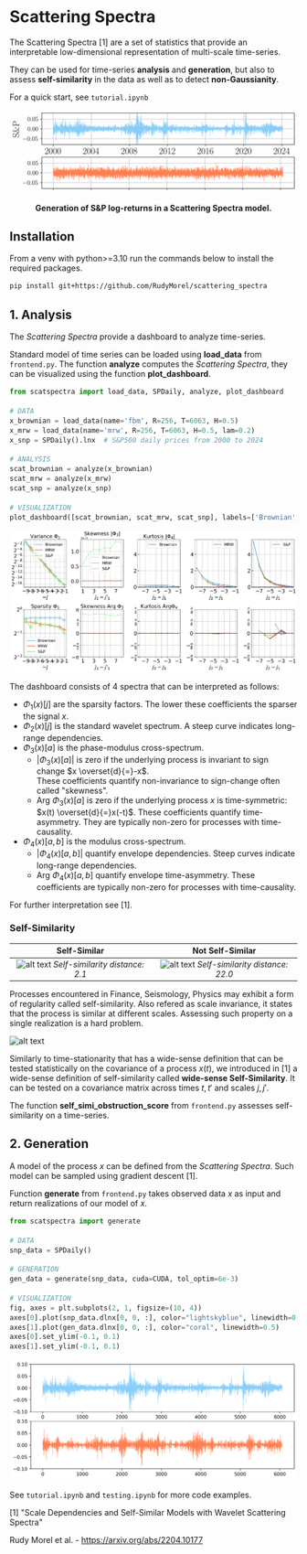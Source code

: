 # Scattering Spectra

The Scattering Spectra [1] are a set of statistics that provide an interpretable low-dimensional representation of multi-scale time-series.

They can be used for time-series **analysis** and **generation**, but also to assess **self-similarity** in the data as well as to detect **non-Gaussianity**.

For a quick start, see `tutorial.ipynb`

<p align="center">
    <img src="illustration/anim_generation.gif" alt="animated" width="1000px" loop="infinite"/>
</p>
<p align="center">
    <b>Generation of S&P log-returns in a Scattering Spectra model.</b>
</p>

## Installation

From a venv with python>=3.10 run the commands below to install the required packages.

```bash
pip install git+https://github.com/RudyMorel/scattering_spectra
```

## 1. Analysis

The *Scattering Spectra* provide a dashboard to analyze time-series.

Standard model of time series can be loaded using **load_data** from `frontend.py`. The function **analyze** computes the *Scattering Spectra*, they can be visualized using the function **plot_dashboard**.

```python
from scatspectra import load_data, SPDaily, analyze, plot_dashboard

# DATA
x_brownian = load_data(name='fbm', R=256, T=6063, H=0.5)
x_mrw = load_data(name='mrw', R=256, T=6063, H=0.5, lam=0.2)
x_snp = SPDaily().lnx  # S&P500 daily prices from 2000 to 2024

# ANALYSIS
scat_brownian = analyze(x_brownian)
scat_mrw = analyze(x_mrw)
scat_snp = analyze(x_snp)

# VISUALIZATION
plot_dashboard([scat_brownian, scat_mrw, scat_snp], labels=['Brownian', 'MRW', 'S&P']);
```

![alt text](illustration/dashboard_brown_mrw_snp.png "Scattering Spectra comparison")

The dashboard consists of 4 spectra that can be interpreted as follows:

- $\Phi_1(x)[j]$ are the sparsity factors. The lower these coefficients the sparser the signal $x$.
- $\Phi_2(x)[j]$ is the standard wavelet spectrum. A steep curve indicates long-range dependencies.
- $\Phi_3(x)[a]$ is the phase-modulus cross-spectrum. 
  - $|\Phi_3(x)[a]|$ is zero if the underlying process is invariant to sign change $x \overset{d}{=}-x$. \
    These coefficients quantify non-invariance to sign-change often called "skewness".
  - Arg $\Phi_3(x)[a]$ is zero if the underlying process $x$ is time-symmetric: $x(t) \overset{d}{=}x(-t)$. 
    These coefficients quantify time-asymmetry. They are typically non-zero for processes with time-causality.
- $\Phi_4(x)[a,b]$ is the modulus cross-spectrum. 
  - $|\Phi_4(x)[a,b]|$ quantify envelope dependencies. Steep curves indicate long-range dependencies.
  - Arg $\Phi_4(x)[a,b]$ quantify envelope time-asymmetry. These coefficients are typically non-zero for processes with time-causality.

For further interpretation see [1].

### Self-Similarity

| Self-Similar                                                                                      | Not Self-Similar                                                                                           |
|:-------------------------------------------------------------------------------------------------:|:----------------------------------------------------------------------------------------------------------:|
| ![alt text](illustration/self_similar.png "Self-Similar example") *Self-similarity distance: 2.1* | ![alt text](illustration/not_self_similar.png "Not Self-Similar example") *Self-similarity distance: 22.0* |

Processes encountered in Finance, Seismology, Physics may exhibit a form of regularity called self-similarity. Also refered as scale invariance, it states that the process is similar at different scales. 
Assessing such property on a single realization is a hard problem. 

![alt text](illustration/wide_sense_self_similarity.png "Wide-sense Self-Similarity")

Similarly to time-stationarity that has a wide-sense definition that can be tested statistically on the covariance of a process $x(t)$, we introduced in [1] a wide-sense definition of self-similarity called **wide-sense Self-Similarity**. It can be tested on a covariance matrix across times $t,t'$ and scales $j,j'$.

The function **self_simi_obstruction_score** from `frontend.py` assesses self-similarity on a time-series.

## 2. Generation

A model of the process $x$ can be defined from the *Scattering Spectra*. Such model can be sampled using gradient descent [1].

Function **generate** from `frontend.py` takes observed data $x$ as input and return realizations of our model of $x$.

```python
from scatspectra import generate

# DATA
snp_data = SPDaily()

# GENERATION
gen_data = generate(snp_data, cuda=CUDA, tol_optim=6e-3)

# VISUALIZATION
fig, axes = plt.subplots(2, 1, figsize=(10, 4))
axes[0].plot(snp_data.dlnx[0, 0, :], color="lightskyblue", linewidth=0.5)
axes[1].plot(gen_data.dlnx[0, 0, :], color="coral", linewidth=0.5)
axes[0].set_ylim(-0.1, 0.1)
axes[1].set_ylim(-0.1, 0.1)
```

![alt text](illustration/generation.png "Generation of a signal")

See `tutorial.ipynb` and `testing.ipynb` for more code examples. 


[1] "Scale Dependencies and Self-Similar Models with Wavelet Scattering Spectra"

Rudy Morel et al. - https://arxiv.org/abs/2204.10177

